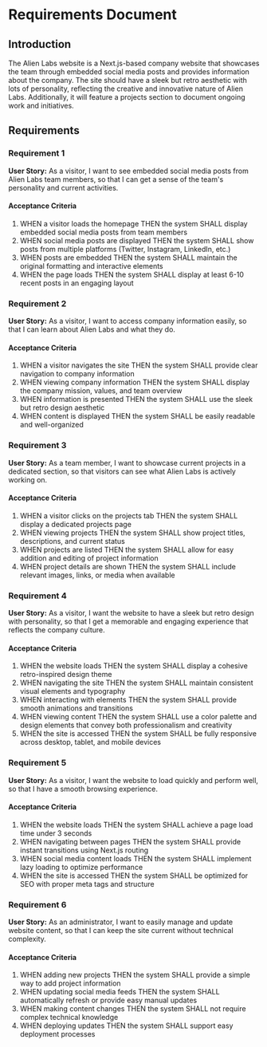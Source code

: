 # Requirements Document

## Introduction

The Alien Labs website is a Next.js-based company website that showcases the team through embedded social media posts and provides information about the company. The site should have a sleek but retro aesthetic with lots of personality, reflecting the creative and innovative nature of Alien Labs. Additionally, it will feature a projects section to document ongoing work and initiatives.

## Requirements

### Requirement 1

**User Story:** As a visitor, I want to see embedded social media posts from Alien Labs team members, so that I can get a sense of the team's personality and current activities.

#### Acceptance Criteria

1. WHEN a visitor loads the homepage THEN the system SHALL display embedded social media posts from team members
2. WHEN social media posts are displayed THEN the system SHALL show posts from multiple platforms (Twitter, Instagram, LinkedIn, etc.)
3. WHEN posts are embedded THEN the system SHALL maintain the original formatting and interactive elements
4. WHEN the page loads THEN the system SHALL display at least 6-10 recent posts in an engaging layout

### Requirement 2

**User Story:** As a visitor, I want to access company information easily, so that I can learn about Alien Labs and what they do.

#### Acceptance Criteria

1. WHEN a visitor navigates the site THEN the system SHALL provide clear navigation to company information
2. WHEN viewing company information THEN the system SHALL display the company mission, values, and team overview
3. WHEN information is presented THEN the system SHALL use the sleek but retro design aesthetic
4. WHEN content is displayed THEN the system SHALL be easily readable and well-organized

### Requirement 3

**User Story:** As a team member, I want to showcase current projects in a dedicated section, so that visitors can see what Alien Labs is actively working on.

#### Acceptance Criteria

1. WHEN a visitor clicks on the projects tab THEN the system SHALL display a dedicated projects page
2. WHEN viewing projects THEN the system SHALL show project titles, descriptions, and current status
3. WHEN projects are listed THEN the system SHALL allow for easy addition and editing of project information
4. WHEN project details are shown THEN the system SHALL include relevant images, links, or media when available

### Requirement 4

**User Story:** As a visitor, I want the website to have a sleek but retro design with personality, so that I get a memorable and engaging experience that reflects the company culture.

#### Acceptance Criteria

1. WHEN the website loads THEN the system SHALL display a cohesive retro-inspired design theme
2. WHEN navigating the site THEN the system SHALL maintain consistent visual elements and typography
3. WHEN interacting with elements THEN the system SHALL provide smooth animations and transitions
4. WHEN viewing content THEN the system SHALL use a color palette and design elements that convey both professionalism and creativity
5. WHEN the site is accessed THEN the system SHALL be fully responsive across desktop, tablet, and mobile devices

### Requirement 5

**User Story:** As a visitor, I want the website to load quickly and perform well, so that I have a smooth browsing experience.

#### Acceptance Criteria

1. WHEN the website loads THEN the system SHALL achieve a page load time under 3 seconds
2. WHEN navigating between pages THEN the system SHALL provide instant transitions using Next.js routing
3. WHEN social media content loads THEN the system SHALL implement lazy loading to optimize performance
4. WHEN the site is accessed THEN the system SHALL be optimized for SEO with proper meta tags and structure

### Requirement 6

**User Story:** As an administrator, I want to easily manage and update website content, so that I can keep the site current without technical complexity.

#### Acceptance Criteria

1. WHEN adding new projects THEN the system SHALL provide a simple way to add project information
2. WHEN updating social media feeds THEN the system SHALL automatically refresh or provide easy manual updates
3. WHEN making content changes THEN the system SHALL not require complex technical knowledge
4. WHEN deploying updates THEN the system SHALL support easy deployment processes